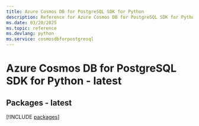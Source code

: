 ```yaml
---
title: Azure Cosmos DB for PostgreSQL SDK for Python
description: Reference for Azure Cosmos DB for PostgreSQL SDK for Python
ms.date: 03/20/2025
ms.topic: reference
ms.devlang: python
ms.service: cosmosdbforpostgresql
---
```

# Azure Cosmos DB for PostgreSQL SDK for Python - latest
## Packages - latest
[!INCLUDE [packages](cosmos-db-for-postgresql-index.md)]